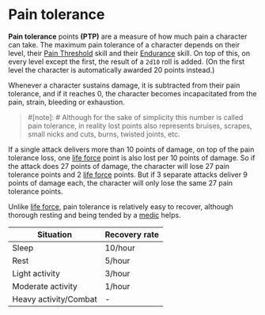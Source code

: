 # Pain tolerance

**Pain tolerance** points **(PTP)** are a measure of how much pain a character can take. The maximum pain tolerance of a character depends on their level, their [Pain Threshold](skill:pain_threshold) skill and their [Endurance](skill:endurance) skill. On top of this, on every level except the first, the result of a `2d10` roll is added. (On the first level the character is automatically awarded 20 points instead.)

Whenever a character sustains damage, it is subtracted from their pain tolerance, and if it reaches 0, the character becomes incapacitated from the pain, strain, bleeding or exhaustion.

> #[note]: #
Although for the sake of simplicity this number is called pain tolerance, in reality lost points also represents bruises, scrapes, small nicks and cuts, burns, twisted joints, etc.

If a single attack delivers more than 10 points of damage, on top of the pain tolerance loss, one [life force](character:ep) point is also lost per 10 points of damage. So if the attack does 27 points of damage, the character will lose 27 pain tolerance points and 2 [life force](character:ep) points. But if 3 separate attacks deliver 9 points of damage each, the character will only lose the same 27 pain tolerance points.

Unlike [life force](character:ep), pain tolerance is relatively easy to recover, although thorough resting and being tended by a [medic](skill:medicine) helps.

|Situation|Recovery rate|
|---------|-------------|
|Sleep    | 10/hour     |
|Rest     | 5/hour      |
|Light activity | 3/hour|
|Moderate activity | 1/hour |
|Heavy activity/Combat | - |


